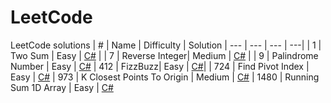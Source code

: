 # LeetCode
LeetCode solutions
| # | Name | Difficulty | Solution
| --- | --- | --- | ---| 
| 1 | Two Sum | Easy | [C#](https://github.com/isadora-vieira-ramos/leetcode/blob/main/solutions/TwoSum.cs) |
| 7 | Reverse Integer| Medium | [C#](https://github.com/isadora-vieira-ramos/leetcode/blob/main/solutions/ReverseInteger.cs) |
| 9 | Palindrome Number | Easy | [C#](https://github.com/isadora-vieira-ramos/leetcode/blob/main/solutions/PalindromeNumber.cs)
| 412 | FizzBuzz| Easy | [C#](https://github.com/isadora-vieira-ramos/leetcode/blob/main/solutions/FizzBuzz.cs)|
| 724 | Find Pivot Index | Easy | [C#](https://github.com/isadora-vieira-ramos/leetcode/blob/main/solutions/FindPivotIndex.cs)
| 973 | K Closest Points To Origin | Medium | [C#](https://github.com/isadora-vieira-ramos/leetcode/blob/main/solutions/KClosestPointsToOrigin.cs) 
| 1480 | Running Sum 1D Array | Easy | [C#](https://github.com/isadora-vieira-ramos/leetcode/blob/main/solutions/RunningSumArray.cs) 
